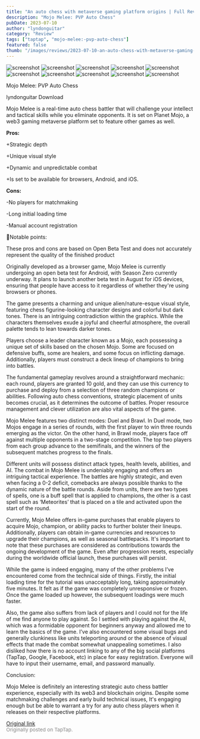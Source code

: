 ```yaml
---
title: "An auto chess with metaverse gaming platform origins | Full Review - Mojo Melee"
description: "Mojo Melee: PVP Auto Chess"
pubDate: 2023-07-10
author: "lyndonguitar"
category: "Review"
tags: ["taptap", "mojo-melee:-pvp-auto-chess"]
featured: false
thumb: "/images/reviews/2023-07-10-an-auto-chess-with-metaverse-gaming-platform-origins--full-review---mojo-melee-0.avif"
---
```


<div class="gallery">
  <img src="/images/reviews/2023-07-10-an-auto-chess-with-metaverse-gaming-platform-origins--full-review---mojo-melee-0.avif" alt="screenshot" />
  <img src="/images/reviews/2023-07-10-an-auto-chess-with-metaverse-gaming-platform-origins--full-review---mojo-melee-1.avif" alt="screenshot" />
  <img src="/images/reviews/2023-07-10-an-auto-chess-with-metaverse-gaming-platform-origins--full-review---mojo-melee-2.avif" alt="screenshot" />
  <img src="/images/reviews/2023-07-10-an-auto-chess-with-metaverse-gaming-platform-origins--full-review---mojo-melee-3.avif" alt="screenshot" />
  <img src="/images/reviews/2023-07-10-an-auto-chess-with-metaverse-gaming-platform-origins--full-review---mojo-melee-4.avif" alt="screenshot" />
  <img src="/images/reviews/2023-07-10-an-auto-chess-with-metaverse-gaming-platform-origins--full-review---mojo-melee-5.avif" alt="screenshot" />
  <img src="/images/reviews/2023-07-10-an-auto-chess-with-metaverse-gaming-platform-origins--full-review---mojo-melee-6.avif" alt="screenshot" />
  <img src="/images/reviews/2023-07-10-an-auto-chess-with-metaverse-gaming-platform-origins--full-review---mojo-melee-7.avif" alt="screenshot" />
  <img src="/images/reviews/2023-07-10-an-auto-chess-with-metaverse-gaming-platform-origins--full-review---mojo-melee-8.avif" alt="screenshot" />
  <img src="/images/reviews/2023-07-10-an-auto-chess-with-metaverse-gaming-platform-origins--full-review---mojo-melee-9.avif" alt="screenshot" />
</div>

Mojo Melee: PVP Auto Chess

lyndonguitar
Download

Mojo Melee is a real-time auto chess battler that will challenge your intellect and tactical skills while you eliminate opponents. It is set on Planet Mojo, a web3 gaming metaverse platform set to feature other games as well.


**Pros:**


+Strategic depth

+Unique visual style

+Dynamic and unpredictable combat

+Is set to be available for browsers, Android, and iOS.


**Cons:**


-No players for matchmaking

-Long initial loading time

-Manual account registration

📝Notable points:

These pros and cons are based on Open Beta Test and does not accurately represent the quality of the finished product

Originally developed as a browser game, Mojo Melee is currently undergoing an open beta test for Android, with Season Zero currently underway. It plans to launch another beta test in August for iOS devices, ensuring that people have access to it regardless of whether they're using browsers or phones.

The game presents a charming and unique alien/nature-esque visual style, featuring chess figurine-looking character designs and colorful but dark tones. There is an intriguing contradiction within the graphics. While the characters themselves exude a joyful and cheerful atmosphere, the overall palette tends to lean towards darker tones.

Players choose a leader character known as a Mojo, each possessing a unique set of skills based on the chosen Mojo. Some are focused on defensive buffs, some are healers, and some focus on inflicting damage. Additionally, players must construct a deck lineup of champions to bring into battles.

The fundamental gameplay revolves around a straightforward mechanic: each round, players are granted 10 gold, and they can use this currency to purchase and deploy from a selection of three random champions or abilities. Following auto chess conventions, strategic placement of units becomes crucial, as it determines the outcome of battles. Proper resource management and clever utilization are also vital aspects of the game.

Mojo Melee features two distinct modes: Duel and Brawl. In Duel mode, two Mojos engage in a series of rounds, with the first player to win three rounds emerging as the victor. On the other hand, in Brawl mode, players face off against multiple opponents in a two-stage competition. The top two players from each group advance to the semifinals, and the winners of the subsequent matches progress to the finals.

Different units will possess distinct attack types, health levels, abilities, and AI. The combat in Mojo Melee is undeniably engaging and offers an intriguing tactical experience. The battles are highly strategic, and even when facing a 0-2 deficit, comebacks are always possible thanks to the dynamic nature of the battle rounds. Aside from units, there are two types of spells, one is a buff spell that is applied to champions, the other is a cast spell such as ‘Meteorites’ that is placed on a tile and activated upon the start of the round.

Currently, Mojo Melee offers in-game purchases that enable players to acquire Mojo, champion, or ability packs to further bolster their lineups. Additionally, players can obtain in-game currencies and resources to upgrade their champions, as well as seasonal battlepacks. It's important to note that these purchases are considered as contributions towards the ongoing development of the game. Even after progression resets, especially during the worldwide official launch, these purchases will persist.

While the game is indeed engaging, many of the other problems I’ve encountered come from the technical side of things. Firstly, the initial loading time for the tutorial was unacceptably long, taking approximately five minutes. It felt as if the game was completely unresponsive or frozen. Once the game loaded up however, the subsequent loadings were much faster.

Also, the game also suffers from lack of players and I could not for the life of me find anyone to play against. So I settled with playing against the AI, which was a formidable opponent for beginners anyway and allowed me to learn the basics of the game. I’ve also encountered some visual bugs and generally clunkiness like units teleporting around or the absence of visual effects that made the combat somewhat unappealing sometimes. I also disliked how there is no account linking to any of the big social platforms (TapTap, Google, Facebook, etc) in place for easy registration. Everyone will have to input their username, email, and password manually.

Conclusion:

Mojo Melee is definitely an interesting strategic auto chess battler experience, especially with its web3 and blockchain origins. Despite some matchmaking challenges and early build technical issues, It's engaging enough but be able to warrant a try for any auto chess players when it releases on their respective platforms.

[Original link](https://m.taptap.io/post/5979514?share_id=38b82e6f0000&utm_medium=share&utm_source=discord)<br><span style="font-size: 0.95em; color: #888;">Originally posted on TapTap.</span>
